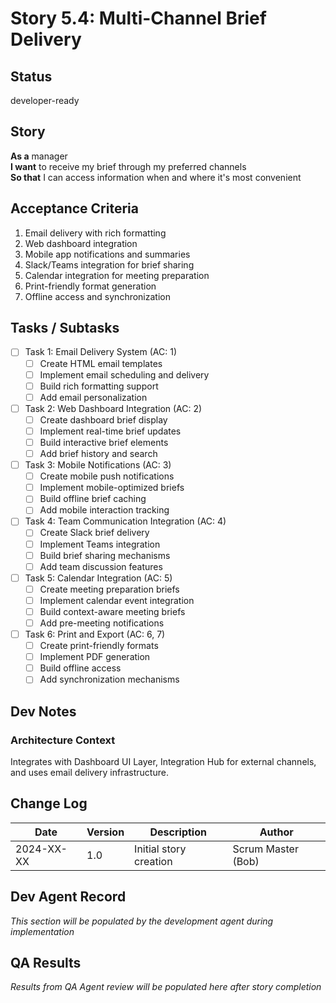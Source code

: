 # Story 5.4: Multi-Channel Brief Delivery

## Status
developer-ready

## Story
**As a** manager  
**I want** to receive my brief through my preferred channels  
**So that** I can access information when and where it's most convenient

## Acceptance Criteria
1. Email delivery with rich formatting
2. Web dashboard integration
3. Mobile app notifications and summaries
4. Slack/Teams integration for brief sharing
5. Calendar integration for meeting preparation
6. Print-friendly format generation
7. Offline access and synchronization

## Tasks / Subtasks
- [ ] Task 1: Email Delivery System (AC: 1)
  - [ ] Create HTML email templates
  - [ ] Implement email scheduling and delivery
  - [ ] Build rich formatting support
  - [ ] Add email personalization
- [ ] Task 2: Web Dashboard Integration (AC: 2)
  - [ ] Create dashboard brief display
  - [ ] Implement real-time brief updates
  - [ ] Build interactive brief elements
  - [ ] Add brief history and search
- [ ] Task 3: Mobile Notifications (AC: 3)
  - [ ] Create mobile push notifications
  - [ ] Implement mobile-optimized briefs
  - [ ] Build offline brief caching
  - [ ] Add mobile interaction tracking
- [ ] Task 4: Team Communication Integration (AC: 4)
  - [ ] Create Slack brief delivery
  - [ ] Implement Teams integration
  - [ ] Build brief sharing mechanisms
  - [ ] Add team discussion features
- [ ] Task 5: Calendar Integration (AC: 5)
  - [ ] Create meeting preparation briefs
  - [ ] Implement calendar event integration
  - [ ] Build context-aware meeting briefs
  - [ ] Add pre-meeting notifications
- [ ] Task 6: Print and Export (AC: 6, 7)
  - [ ] Create print-friendly formats
  - [ ] Implement PDF generation
  - [ ] Build offline access
  - [ ] Add synchronization mechanisms

## Dev Notes
### Architecture Context
Integrates with Dashboard UI Layer, Integration Hub for external channels, and uses email delivery infrastructure.

## Change Log
| Date | Version | Description | Author |
|------|---------|-------------|---------|
| 2024-XX-XX | 1.0 | Initial story creation | Scrum Master (Bob) |

## Dev Agent Record
*This section will be populated by the development agent during implementation*

## QA Results
*Results from QA Agent review will be populated here after story completion*
